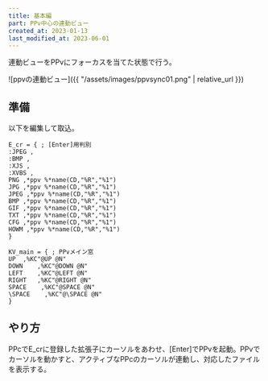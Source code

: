 ```yaml
---
title: 基本編
part: PPv中心の連動ビュー
created_at: 2023-01-13
last_modified_at: 2023-06-01
---
```


連動ビューをPPvにフォーカスを当てた状態で行う。

![ppvの連動ビュー]({{ "/assets/images/ppvsync01.png" | relative_url }})

## 準備

以下を編集して取込。

```text
E_cr = { ; [Enter]用判別
:JPEG ,
:BMP ,
:XJS ,
:XVBS ,
PNG ,*ppv %*name(CD,"%R","%1")
JPG ,*ppv %*name(CD,"%R","%1")
JPEG ,*ppv %*name(CD,"%R","%1")
BMP ,*ppv %*name(CD,"%R","%1")
GIF ,*ppv %*name(CD,"%R","%1")
TXT ,*ppv %*name(CD,"%R","%1")
CFG ,*ppv %*name(CD,"%R","%1")
HOWM ,*ppv %*name(CD,"%R","%1")
}

KV_main	= {	; PPvメイン窓
UP	,%KC"@UP @N"
DOWN	,%KC"@DOWN @N"
LEFT	,%KC"@LEFT @N"
RIGHT	,%KC"@RIGHT @N"
SPACE    ,%KC"@SPACE @N"
\SPACE    ,%KC"@\SPACE @N"
}
```

## やり方

PPcでE_crに登録した拡張子にカーソルをあわせ、[Enter]でPPvを起動。PPvでカーソルを動かすと、アクティブなPPcのカーソルが連動し、対応したファイルを表示する。
